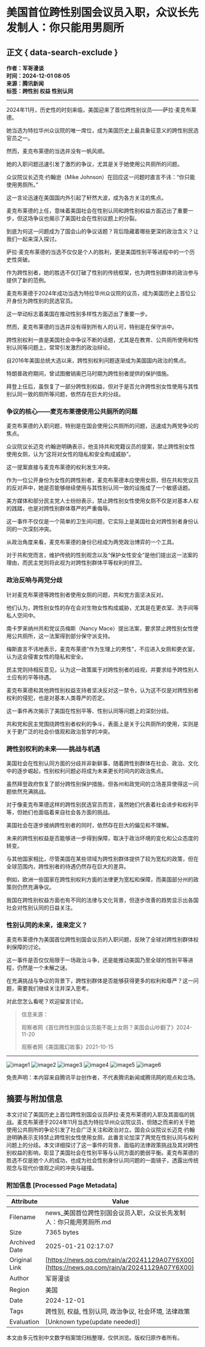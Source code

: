 # 美国首位跨性别国会议员入职，众议长先发制人：你只能用男厕所

## 正文 { data-search-exclude }


**作者：军哥漫谈**  
**时间：2024-12-01 08:05**  
**来源：腾讯新闻**  
**标签：跨性别 权益 性别认同**

---

2024年11月，历史性的时刻来临，美国迎来了首位跨性别议员——萨拉·麦克布莱德。

她当选为特拉华州众议院的唯一席位，成为美国历史上最具象征意义的跨性别民选官员之一。

然而，麦克布莱德的当选并没有一帆风顺。

她的入职问题迅速引发了激烈的争议，尤其是关于她使用公共厕所的问题。

众议院议长迈克·约翰逊（Mike Johnson）在回应这一问题时直言不讳：“你只能使用男厕所。”

这一言论迅速在美国国内外引起了轩然大波，成为各方关注的焦点。

麦克布莱德的上任，意味着美国社会在性别认同和跨性别权益方面迈出了重要一步，但这场争议也揭示了美国社会在性别议题上的分裂。

到底为何这一问题成为了国会山的争议话题？背后隐藏着哪些更深的政治含义？让我们一起来深入探讨。

萨拉·麦克布莱德的当选不仅仅是个人的胜利，更是美国性别平等进程中的一个历史性突破。

作为跨性别者，她的胜选不仅打破了性别的传统框架，也为跨性别群体的政治参与提供了新的范例。

麦克布莱德于2024年成功当选为特拉华州众议院的议员，成为美国历史上首位公开身份为跨性别的民选官员。

这一举动标志着美国在推动性别多样性方面迈出了重要一步。

然而，麦克布莱德的当选并没有得到所有人的认可，特别是在保守派中。

跨性别权利一直是美国社会中争议不断的话题，尤其是在教育、公共厕所使用和性别认同等问题上，常常引发激烈的政治辩论。

自2016年美国总统大选以来，跨性别权利问题逐渐成为美国国内政治的焦点。

特朗普政府期间，曾试图撤销奥巴马时期为跨性别者提供的保护措施。

拜登上任后，虽恢复了一部分跨性别权益，但对于是否允许跨性别女性使用与其性别认同一致的厕所等问题，依然存在巨大的分歧。

### 争议的核心——麦克布莱德使用公共厕所的问题

麦克布莱德的入职问题，特别是在国会使用公共厕所的问题，迅速成为两党争论的焦点。

众议院议长迈克·约翰逊明确表示，他支持共和党籍议员的提案，禁止跨性别女性使用女厕，认为“这将对女性的隐私和安全构成威胁”。

这一提案直接与麦克布莱德的权利发生冲突。

作为一位公开身份为女性的跨性别者，麦克布莱德本应使用女厕，但在共和党议员的反对声中，她是否能够继续使用与其性别认同一致的设施成了一个敏感话题。

美方媒体和部分民主党人士纷纷表示，禁止跨性别女性使用女厕不仅是对基本人权的践踏，也是对跨性别群体尊严的严重侮辱。

这一事件不仅仅是一个简单的卫生间问题，它实际上是美国社会对跨性别者身份认同的一次深刻冲突。

从政治角度来看，麦克布莱德的身份已经成为两党政治博弈的一个工具。

对于共和党而言，维护传统的性别观念以及“保护女性安全”是他们提出这一法案的理由，而民主党则将此视为对跨性别群体平等权利的捍卫。

### 政治反响与两党分歧

针对麦克布莱德等跨性别者使用女厕的问题，共和党方面坚决反对。

他们认为，跨性别女性的存在会对生物女性构成威胁，尤其是在更衣室、洗手间等私人空间中。

南卡罗来纳州共和党议员梅斯（Nancy Mace）提出法案，要求禁止跨性别女性使用公共厕所，这一法案得到部分保守派支持。

梅斯直言不讳地表示，麦克布莱德“作为生理上的男性”，不应进入女厕和更衣室，认为这会侵害女性的隐私和安全。

民主党则持相反意见，认为这一政策属于对跨性别者的歧视，并要求给予跨性别人士应有的平等待遇。

麦克布莱德和其他跨性别权益支持者坚决反对这一禁令，认为这不仅是对跨性别者权利的侵犯，也是对基本人类尊严的否定。

这一事件再次揭示了美国在性别平等、性别认同等问题上的深刻分歧。

共和党和民主党围绕跨性别者权利的争斗，表面上是关于公共厕所的使用，实则是关于更广泛的社会价值观和政治哲学的冲突。

### 跨性别权利的未来——挑战与机遇

美国社会在性别认同方面的分歧并非新鲜事，随着跨性别群体在社会、政治、文化中的逐步崛起，性别权利问题必将成为未来更长时间内的政治焦点。

虽然拜登政府恢复了部分跨性别保护措施，但各州和政党间的立场差异使得这一问题依然充满挑战。

对于像麦克布莱德这样的跨性别民选官员而言，虽然她们代表着社会进步和权利平等，但她们也面临着来自社会各方面的挑战。

美国社会在逐步接纳跨性别者的同时，依然存在巨大的偏见和不理解。

未来的跨性别权益是否能够进一步得到保障，取决于政治环境的变化和公众态度的转变。

与其他国家相比，尽管美国在某些领域为跨性别群体提供了较为宽松的政策，但在全球范围内，跨性别者的待遇仍然存在巨大的差异。

例如，欧洲一些国家在跨性别权利方面的法律更为宽松和保障，而美国部分州的政策则仍然充满争议。

我国在跨性别权益方面也有不同的法律与文化背景，但逐步改善的趋势显示出各国社会对性别认同的日益关注。

### 性别认同的未来，谁来定义？

麦克布莱德作为美国首位跨性别国会议员的入职问题，反映了全球对跨性别群体权利保障的讨论。

这一事件是否仅仅局限于一场政治斗争，还是能推动美国乃至全球的性别平等进程，仍然是一个未解之谜。

在充满挑战与争议的背景下，跨性别群体是否能够获得更多的权利和尊严？这一问题，需要我们继续关注并深入思考。

对此您怎么看呢？欢迎留言讨论。

> 信息来源：
> 
> 观察者网《首位跨性别国会议员能不能上女厕？美国会山吵翻了》2024-11-20
> 
> 观察者网《美国魔幻故事》2021-10-15

---

![image1](https://inews.gtimg.com/news_bt/OKveRVGDWr-hGTrtx3CMqbe5jFLczBaP8y_oAHdufNMHUAA/641)
![image2](https://inews.gtimg.com/news_bt/OCBhYK-hDWI7wOrNh1RGK2w8HTmi94IQIxjHwr4Xlm4PAAA/641)
![image3](https://inews.gtimg.com/news_bt/OYGuYTt8TwoHut0sEsGZ-1ZxLLZZnuYl6Pm87HDcXRpawAA/641)
![image4](https://inews.gtimg.com/news_bt/ObGY63CEJ4S48Q7_GeegeZE8S6-oro3GV41aRRdEYcKhIAA/1000)
![image5](https://inews.gtimg.com/news_bt/OgvF-KpaPwu69E1U-B7oHzRyFwwDAgA-8k9h_7w60AtHsAA/641)
![image6](https://inews.gtimg.com/news_bt/ObSrAZrOUeR3C6i_NmWqu4V9KLyIWAHaA5LPfkXruHVIoAA/641)

免责声明：本内容来自腾讯平台创作者，不代表腾讯新闻或腾讯网的观点和立场。
<!-- tcd_original_link https://news.qq.com/rain/a/20241129A07Y6X00 -->


## 摘要与附加信息

<!-- tcd_abstract -->
本文讨论了美国历史上首位跨性别国会议员萨拉·麦克布莱德的入职及其面临的挑战。麦克布莱德于2024年11月当选为特拉华州众议院议员，但随之而来的关于她使用公共厕所的争论引发了社会广泛关注和政治对立。国会众议院议长迈克·约翰逊明确表示支持禁止跨性别女性使用女厕，此番言论加深了两党在性别认同与权利问题上的分歧。本文详细探讨了这一事件的背景、面临的法律政策挑战及其对跨性别权益的影响，彰显了美国社会在性别平等与认同方面的脆弱平衡。麦克布莱德的胜选不仅是她个人的成功，也成为社会性别身份认同问题的一面镜子，透露出传统观念与现代价值观之间的冲突与碰撞。
<!-- tcd_abstract_end -->

### 附加信息 [Processed Page Metadata]

| Attribute       | Value                                  |
|-----------------|----------------------------------------|
| Filename        | news_美国首位跨性别国会议员入职，众议长先发制人：你只能用男厕所.md                             |
| Size            | 7365 bytes                           |
| Archived Date   | 2025-01-21 02:17:07                             |
| Original Link   | [https://news.qq.com/rain/a/20241129A07Y6X00](https://news.qq.com/rain/a/20241129A07Y6X00)                       |
| Author          | 军哥漫谈                               |
| Region          | 美国                               |
| Date            | 2024-12-01                                 |
| Tags            | 跨性别, 权益, 性别认同, 政治争议, 社会环境, 法律政策                                 |
| Evaluation            | [Unknown type(update needed)]                                 |
<!-- tcd_table_end -->

本文由多元性别中文数字档案馆归档整理，仅供浏览。版权归原作者所有。
